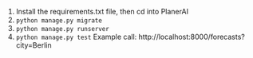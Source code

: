 1. Install the requirements.txt file, then cd into PlanerAI
2. `python manage.py migrate`
2. `python manage.py runserver`
3. `python manage.py test`
Example call: http://localhost:8000/forecasts?city=Berlin